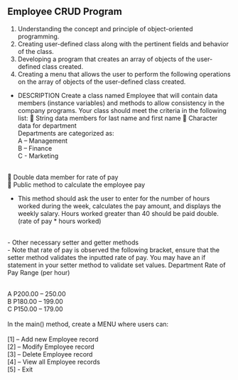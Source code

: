 ## Employee CRUD Program

1. Understanding the concept and principle of object-oriented programming.
2. Creating user-defined class along with the pertinent fields and behavior of the class.
3. Developing a program that creates an array of objects of the user-defined class created.
4. Creating a menu that allows the user to perform the following operations on the array of objects of the user-defined class created.

- DESCRIPTION
Create a class named Employee that will contain data members (instance variables) and
methods to allow consistency in the company programs. Your class should meet the criteria in
the following list:
 String data members for last name and first name
 Character data for department
<br> Departments are categorized as:
<br>A – Management
<br>B – Finance
<br>C - Marketing

<br>
 Double data member for rate of pay<br>
 Public method to calculate the employee pay<br>

- This method should ask the user to enter for the number of hours worked during the
week, calculates the pay amount, and displays the weekly salary. Hours worked
greater than 40 should be paid double. (rate of pay * hours worked)
<br>
- Other necessary setter and getter methods
<br>
- Note that rate of pay is observed the following bracket, ensure that the setter
method validates the inputted rate of pay. You may have an if statement in your
setter method to validate set values.
Department Rate of Pay Range (per hour)


<br>A P200.00 – 250.00
<br>B P180.00 – 199.00
<br>C P150.00 – 179.00
<br>
<br>
In the main() method, create a MENU where users can:
<br>
<br>[1] – Add new Employee record
<br>[2] – Modify Employee record
<br>[3] – Delete Employee record
<br>[4] – View all Employee records
<br>[5] - Exit
